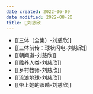 ```yaml
---
date created: 2022-06-09
date modified: 2022-08-20
title: 🧑刘慈欣
---
```


- [[三体（全集）-刘慈欣]]
- [[三体前传：球状闪电-刘慈欣]]
- [[朝闻道-刘慈欣]]
- [[赡养人类-刘慈欣]]
- [[乡村教师-刘慈欣]]
- [[流浪地球-刘慈欣]]
- [[带上她的眼睛-刘慈欣]]
